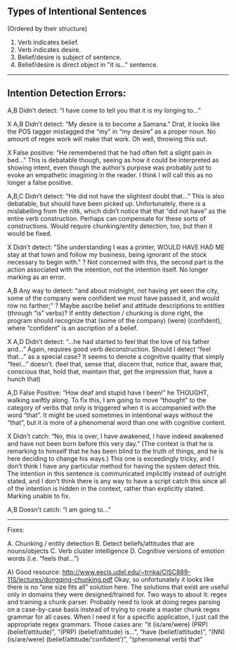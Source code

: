 ## Types of Intentional Sentences
(Ordered by their structure)

1. Verb indicates belief.
2. Verb indicates desire.
3. Belief/desire is subject of sentence.
4. Belief/desire is direct object in "it is..." sentence.

- - - -

## Intention Detection Errors:

A,B Didn’t detect: “I have come to tell you that it is my longing to…”

X A,B Didn’t detect: “My desire is to become a Samana.”
	Drat, it looks like the POS tagger mistagged the “my” in “my desire” as a proper noun. No amount of regex work will make that work. Oh well, throwing this out.

X False positive: “He remembered that he had often felt a slight pain in bed…”
	This is debatable though, seeing as how it could be interpreted as showing intent, even though the author’s purpose was probably just to evoke an empathetic imagining in the reader.
	I think I will call this as no longer a false positive.

A,B,C Didn’t detect: “He did not have the slightest doubt that…”
	This is also debatable, but should have been picked up.
	Unfortunately, there is a mislabelling from the nltk, which didn’t notice that that “did not have” as the entire verb construction.
	Perhaps can compensate for these sorts of constructions.
	Would require chunking/entity detection, too, but then it would be fixed.

X Didn’t detect: ”She understanding I was a printer, WOULD HAVE HAD ME stay at that town and follow my business, being ignorant of the stock necessary to begin with." ?
	Not concerned with this, the second part is the action associated with the intention, not the intention itself. No longer marking as an error.

A,B Any way to detect: "and about midnight, not having yet seen the city, some of the company were confident we must have passed it, and would row no farther;" ?
	Maybe ascribe belief and attitude descriptions to entities (through “is” verbs)?
	If entity detection / chunking is done right, the program should recognize that (some of the company) (were) (confident), where “confident” is an ascription of a belief.

X A,D Didn’t detect: “…he had started to feel that the love of his father and…”
	Again, requires good verb deconstruction.
	Should I detect “feel that…” as a special case? It seems to denote a cognitive quality that simply “feel…” doesn’t.
	(feel that, sense that, discern that, notice that, aware that, conscious that, hold that, maintain that, get the impression that, have a hunch that)

A,D False Positive: “How deaf and stupid have I been!” he THOUGHT, walking swiftly along.
	To fix this, I am going to move “thought” to the category of verbs that only is triggered when it is accompanied with the word “that”. It might be used sometimes in intentional ways without the “that”, but it is more of a phenomenal word than one with cognitive content.

X Didn’t catch: “No, this is over, I have awakened, I have indeed awakened and have not been born before this very day.” (The context is that he is remarking to himself that he has been blind to the truth of things, and he is here deciding to change his ways.)
	This one is exceedingly tricky, and I don’t think I have any particular method for having the system detect this. The intention in this sentence is communicated implicitly instead of outright stated, and I don’t think there is any way to have a script catch this since all of the intention is hidden in the context, rather than explicitly stated.
	Marking unable to fix.

A,B Doesn’t catch: “I am going to…”


- - - -

Fixes:

A. Chunking / entity detection
B. Detect beliefs/attitudes that are nouns/objects
C. Verb cluster intelligence
D. Cognitive versions of emotion words (i.e. “feels that…”)

A) Good resource: http://www.eecis.udel.edu/~trnka/CISC889-11S/lectures/dongqing-chunking.pdf
	Okay, so unfortunately it looks like there is no “one size fits all” solution here. The solutions that exist are useful only in domains they were designed/trained for.
	Two ways to about it: regex and training a chunk parser.
	Probably need to look at doing regex parsing on a case-by-case basis instead of trying to create a master chunk regex grammar for all cases. When I need it for a specific application, I just call the appropriate regex grammars.
	Those cases are: “it (is/are/were) (PRP) (belief/attitude)”, “(PRP) (belief/attitude) is…”, “have (belief/attitude)”, “(NN) (is/are/were) (belief/attitude/‘confident’)”, “(phenomenal verb) that”